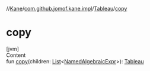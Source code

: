 //[Kane](../../index.md)/[com.github.jomof.kane.impl](../index.md)/[Tableau](index.md)/[copy](copy.md)



# copy  
[jvm]  
Content  
fun [copy](copy.md)(children: [List](https://kotlinlang.org/api/latest/jvm/stdlib/kotlin.collections/-list/index.html)<[NamedAlgebraicExpr](../../com.github.jomof.kane/-named-algebraic-expr/index.md)>): [Tableau](index.md)  



